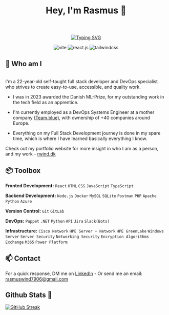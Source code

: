 # <p align="center"> Hey, I'm Rasmus 👋 </p>
<br>

<p align="center"> 
 <a href="https://git.io/typing-svg"><img src="https://readme-typing-svg.demolab.com?font=Fira+Code&pause=1000&color=40CF8E&random=false&width=465&lines=Self+Taught+Full+Stack+Web+Developer.;Infrastructure+DevOps+Systems+Engineer." alt="Typing SVG" /></a>
</p>

<div align="center">
    <img src="https://img.shields.io/badge/-Vite-black?style=for-the-badge&logoColor=white&logo=vite&color=646CFF" alt="vite" />
    <img src="https://img.shields.io/badge/-React_JS-black?style=for-the-badge&logoColor=white&logo=react&color=61DAFB" alt="react.js" />
    <img src="https://img.shields.io/badge/-Tailwind_CSS-black?style=for-the-badge&logoColor=white&logo=tailwindcss&color=06B6D4" alt="tailwindcss" />
  </div>



## 🙌 Who am I
<br>
I'm a 22-year-old self-taught full stack developer and DevOps specialist who strives to create easy-to-use, accessible, and quality work.

 - I was in 2023 awarded the Danish ML-Prize, for my outstanding work in the tech field as an apprentice.

 - I'm currently employed as a DevOps Systems Engineer at a mother company [(Team.blue)](Team.blue), with ownership of +40 companies around Europe.

 - Everything on my Full Stack Development journey is done in my spare time, which is where I have learned basically everything I know.

Check out my portfolio website for more insight in who I am as a person, and my work - [rwind.dk](http://rwind.dk)

## 📦 Toolbox
 
 **Fronted Development:** `React` `HTML` `CSS` `JavaScript` `TypeScript`

 **Backend Development:** `Node.js` `Docker` `MySQL` `SQLite` `Postman` `PHP` `Apache` `Python` `Azure` </p>

 **Version Control:** `Git` `GitLab`

 **DevOps:** `Puppet` `.NET` `Python` `API` `Jira` `Slack(Bots)`

 **Infrastructure:** `Cisco Network` `HPE Server + Network` `HPE GreenLake` `Windows Server` `Server Security` `Networking Security` `Encryption Algorithms` `Exchange` `M365` `Power Platform`


## 📫 Contact

 For a quick response, DM me on [LinkedIn](https://www.linkedin.com/in/rasmus-wind/) - Or send me an email: rasmuswind7906@gmail.com

## Github Stats 💙

[![GitHub Streak](https://streak-stats.demolab.com/?user=rasmuswind-ai)](https://git.io/streak-stats)
